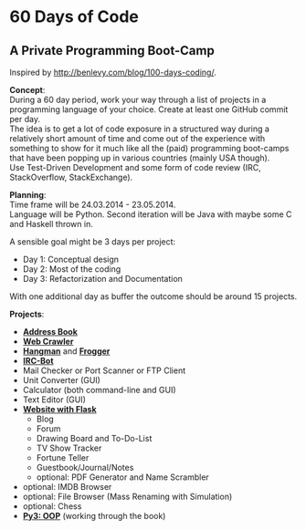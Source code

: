 60 Days of Code
==================

A Private Programming Boot-Camp
---

Inspired by http://benlevy.com/blog/100-days-coding/.


**Concept**:   
During a 60 day period, work your way through a list of projects in a programming language of your choice. Create at least one GitHub commit per day.  
The idea is to get a lot of code exposure in a structured way during a relatively short amount of time and come out of the experience with something to show for it much like all the (paid) programming boot-camps that have been popping up in various countries (mainly USA though).  
Use Test-Driven Development and some form of code review (IRC, StackOverflow, StackExchange).

**Planning**:  
Time frame will be 24.03.2014 - 23.05.2014.  
Language will be Python. Second iteration will be Java with maybe some C and Haskell thrown in.  

A sensible goal might be 3 days per project:
  * Day 1: Conceptual design
  * Day 2: Most of the coding
  * Day 3: Refactorization and Documentation   
  
With one additional day as buffer the outcome should be around 15 projects.

**Projects**:  
  * [**Address Book**](https://github.com/mikar/60-days-of-code/blob/master/addressbook)
  * [**Web Crawler**](https://github.com/mikar/60-days-of-code/blob/master/webcrawler)
  * [**Hangman**](https://github.com/mikar/60-days-of-code/blob/master/games/hangman/hangman.py) and [**Frogger**](https://github.com/mikar/60-days-of-code/blob/master/games/frogger/frogger.py)
  * [**IRC-Bot**](https://github.com/mikar/60-days-of-code/blob/master/ircbot)
  * Mail Checker or Port Scanner or FTP Client
  * Unit Converter (GUI)
  * Calculator (both command-line and GUI)
  * Text Editor (GUI)
  * [**Website with Flask**](https://github.com/mikar/60-days-of-code/tree/master/website)
  	  * Blog
  	  * Forum
	  * Drawing Board  and To-Do-List
	  * TV Show Tracker
	  * Fortune Teller
	  * Guestbook/Journal/Notes
	  * optional: PDF Generator and Name Scrambler
  * optional: IMDB Browser 
  * optional: File Browser (Mass Renaming with Simulation)
  * optional: Chess
  * [**Py3: OOP**](https://github.com/mikar/60-days-of-code/tree/master/oop) (working through the book)
 
